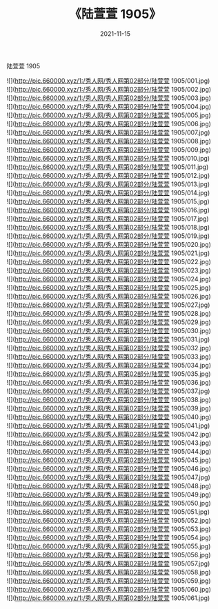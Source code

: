 ﻿---
layout: post
title:  《陆萱萱 1905》
date:   2021-11-15
img: http://pic.660000.xyz/1:/秀人网/秀人网第02部分/陆萱萱 1905/000.jpg
categories: [美女, 清纯, 唯美]
---

陆萱萱 1905

  ![](http://pic.660000.xyz/1:/秀人网/秀人网第02部分/陆萱萱 1905/001.jpg) <br> ![](http://pic.660000.xyz/1:/秀人网/秀人网第02部分/陆萱萱 1905/002.jpg) <br> ![](http://pic.660000.xyz/1:/秀人网/秀人网第02部分/陆萱萱 1905/003.jpg) <br> ![](http://pic.660000.xyz/1:/秀人网/秀人网第02部分/陆萱萱 1905/004.jpg) <br> ![](http://pic.660000.xyz/1:/秀人网/秀人网第02部分/陆萱萱 1905/005.jpg) <br> ![](http://pic.660000.xyz/1:/秀人网/秀人网第02部分/陆萱萱 1905/006.jpg) <br> ![](http://pic.660000.xyz/1:/秀人网/秀人网第02部分/陆萱萱 1905/007.jpg) <br> ![](http://pic.660000.xyz/1:/秀人网/秀人网第02部分/陆萱萱 1905/008.jpg) <br> ![](http://pic.660000.xyz/1:/秀人网/秀人网第02部分/陆萱萱 1905/009.jpg) <br> ![](http://pic.660000.xyz/1:/秀人网/秀人网第02部分/陆萱萱 1905/010.jpg) <br> ![](http://pic.660000.xyz/1:/秀人网/秀人网第02部分/陆萱萱 1905/011.jpg) <br> ![](http://pic.660000.xyz/1:/秀人网/秀人网第02部分/陆萱萱 1905/012.jpg) <br> ![](http://pic.660000.xyz/1:/秀人网/秀人网第02部分/陆萱萱 1905/013.jpg) <br> ![](http://pic.660000.xyz/1:/秀人网/秀人网第02部分/陆萱萱 1905/014.jpg) <br> ![](http://pic.660000.xyz/1:/秀人网/秀人网第02部分/陆萱萱 1905/015.jpg) <br> ![](http://pic.660000.xyz/1:/秀人网/秀人网第02部分/陆萱萱 1905/016.jpg) <br> ![](http://pic.660000.xyz/1:/秀人网/秀人网第02部分/陆萱萱 1905/017.jpg) <br> ![](http://pic.660000.xyz/1:/秀人网/秀人网第02部分/陆萱萱 1905/018.jpg) <br> ![](http://pic.660000.xyz/1:/秀人网/秀人网第02部分/陆萱萱 1905/019.jpg) <br> ![](http://pic.660000.xyz/1:/秀人网/秀人网第02部分/陆萱萱 1905/020.jpg) <br> ![](http://pic.660000.xyz/1:/秀人网/秀人网第02部分/陆萱萱 1905/021.jpg) <br> ![](http://pic.660000.xyz/1:/秀人网/秀人网第02部分/陆萱萱 1905/022.jpg) <br> ![](http://pic.660000.xyz/1:/秀人网/秀人网第02部分/陆萱萱 1905/023.jpg) <br> ![](http://pic.660000.xyz/1:/秀人网/秀人网第02部分/陆萱萱 1905/024.jpg) <br> ![](http://pic.660000.xyz/1:/秀人网/秀人网第02部分/陆萱萱 1905/025.jpg) <br> ![](http://pic.660000.xyz/1:/秀人网/秀人网第02部分/陆萱萱 1905/026.jpg) <br> ![](http://pic.660000.xyz/1:/秀人网/秀人网第02部分/陆萱萱 1905/027.jpg) <br> ![](http://pic.660000.xyz/1:/秀人网/秀人网第02部分/陆萱萱 1905/028.jpg) <br> ![](http://pic.660000.xyz/1:/秀人网/秀人网第02部分/陆萱萱 1905/029.jpg) <br> ![](http://pic.660000.xyz/1:/秀人网/秀人网第02部分/陆萱萱 1905/030.jpg) <br> ![](http://pic.660000.xyz/1:/秀人网/秀人网第02部分/陆萱萱 1905/031.jpg) <br> ![](http://pic.660000.xyz/1:/秀人网/秀人网第02部分/陆萱萱 1905/032.jpg) <br> ![](http://pic.660000.xyz/1:/秀人网/秀人网第02部分/陆萱萱 1905/033.jpg) <br> ![](http://pic.660000.xyz/1:/秀人网/秀人网第02部分/陆萱萱 1905/034.jpg) <br> ![](http://pic.660000.xyz/1:/秀人网/秀人网第02部分/陆萱萱 1905/035.jpg) <br> ![](http://pic.660000.xyz/1:/秀人网/秀人网第02部分/陆萱萱 1905/036.jpg) <br> ![](http://pic.660000.xyz/1:/秀人网/秀人网第02部分/陆萱萱 1905/037.jpg) <br> ![](http://pic.660000.xyz/1:/秀人网/秀人网第02部分/陆萱萱 1905/038.jpg) <br> ![](http://pic.660000.xyz/1:/秀人网/秀人网第02部分/陆萱萱 1905/039.jpg) <br> ![](http://pic.660000.xyz/1:/秀人网/秀人网第02部分/陆萱萱 1905/040.jpg) <br> ![](http://pic.660000.xyz/1:/秀人网/秀人网第02部分/陆萱萱 1905/041.jpg) <br> ![](http://pic.660000.xyz/1:/秀人网/秀人网第02部分/陆萱萱 1905/042.jpg) <br> ![](http://pic.660000.xyz/1:/秀人网/秀人网第02部分/陆萱萱 1905/043.jpg) <br> ![](http://pic.660000.xyz/1:/秀人网/秀人网第02部分/陆萱萱 1905/044.jpg) <br> ![](http://pic.660000.xyz/1:/秀人网/秀人网第02部分/陆萱萱 1905/045.jpg) <br> ![](http://pic.660000.xyz/1:/秀人网/秀人网第02部分/陆萱萱 1905/046.jpg) <br> ![](http://pic.660000.xyz/1:/秀人网/秀人网第02部分/陆萱萱 1905/047.jpg) <br> ![](http://pic.660000.xyz/1:/秀人网/秀人网第02部分/陆萱萱 1905/048.jpg) <br> ![](http://pic.660000.xyz/1:/秀人网/秀人网第02部分/陆萱萱 1905/049.jpg) <br> ![](http://pic.660000.xyz/1:/秀人网/秀人网第02部分/陆萱萱 1905/050.jpg) <br> ![](http://pic.660000.xyz/1:/秀人网/秀人网第02部分/陆萱萱 1905/051.jpg) <br> ![](http://pic.660000.xyz/1:/秀人网/秀人网第02部分/陆萱萱 1905/052.jpg) <br> ![](http://pic.660000.xyz/1:/秀人网/秀人网第02部分/陆萱萱 1905/053.jpg) <br> ![](http://pic.660000.xyz/1:/秀人网/秀人网第02部分/陆萱萱 1905/054.jpg) <br> ![](http://pic.660000.xyz/1:/秀人网/秀人网第02部分/陆萱萱 1905/055.jpg) <br> ![](http://pic.660000.xyz/1:/秀人网/秀人网第02部分/陆萱萱 1905/056.jpg) <br> ![](http://pic.660000.xyz/1:/秀人网/秀人网第02部分/陆萱萱 1905/057.jpg) <br> ![](http://pic.660000.xyz/1:/秀人网/秀人网第02部分/陆萱萱 1905/058.jpg) <br> ![](http://pic.660000.xyz/1:/秀人网/秀人网第02部分/陆萱萱 1905/059.jpg) <br> ![](http://pic.660000.xyz/1:/秀人网/秀人网第02部分/陆萱萱 1905/060.jpg) <br> ![](http://pic.660000.xyz/1:/秀人网/秀人网第02部分/陆萱萱 1905/061.jpg) <br>